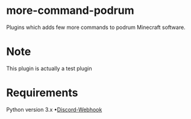 # more-command-podrum
Plugins which adds few more commands to podrum Minecraft software.
# Note
This plugin is actually a test plugin
# Requirements
Python version 3.x
•[Discord-Webhook](https://pypi.org/project/discord-webhook/)





